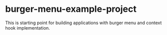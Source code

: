 # burger-menu-example-project

This is starting point for building applications with burger menu and context hook implementation.
